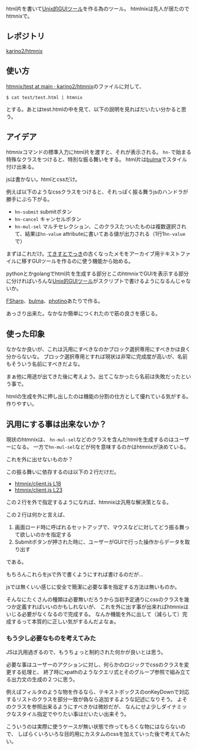 html片を書いて[Unix的GUIツール](Unix%E7%9A%84GUI%E3%83%84%E3%83%BC%E3%83%AB)を作る為のツール。
htmlnixは先人が居たのでhtmnixで。

## レポジトリ

[karino2/htmnix](https://github.com/karino2/htmnix)

## 使い方

[htmnix/test at main · karino2/htmnix](https://github.com/karino2/htmnix/tree/main/test)のファイルに対して、

```
$ cat test/test.html | htmnix
```

とする。あとはtest.htmlの中を見て、以下の説明を見ればだいたい分かると思う。

## アイデア

htmnixコマンドの標準入力にhtml片を渡すと、それが表示される。
`hn-`で始まる特殊なクラスをつけると、特別な振る舞いをする。
html片は[bulma](bulma)でスタイル付け出来る。

jsは書かない。htmlとcssだけ。

例えば以下のようなcssクラスをつけると、それっぽく振る舞うjsのハンドラが勝手にぶら下がる。

- `hn-submit` submitボタン
- `hn-cancel` キャンセルボタン
- `hn-mul-sel` マルチセレクション、このクラスたついたものは複数選択されて、結果は`hn-value` attributeに書いてある値が出力される（1行1`hn-value`で）

まずはこれだけ。[てきすとでっき](%E3%81%A6%E3%81%8D%E3%81%99%E3%81%A8%E3%81%A7%E3%81%A3%E3%81%8D)の古くなったメモをアーカイブ用テキストファイルに移すGUIツールを作るのに使う機能から始める。

pythonとかgolangでhtml片を生成する部分とこのhtmnixでGUIを表示する部分に分ければいろんな[Unix的GUIツール](Unix%E7%9A%84GUI%E3%83%84%E3%83%BC%E3%83%AB)がスクリプトで書けるようになるんじゃないか。

[FSharp](FSharp)、[bulma](bulma)、[photino](photino)あたりで作る。

あっさり出来た。なかなか簡単につくれたので筋の良さを感じる。

## 使った印象

なかなか良いが、これは汎用にすべきなのかブロック選択専用にすべきかは良く分からないな。
ブロック選択専用とすれば現状は非常に完成度が高いが、名前もそういう名前にすべきだよな。

まぁ他に用途が出てきた後に考えよう。出てこなかったら名前は失敗だったという事で。

htmlの生成を外に押し出したのは機能の分割の仕方として優れている気がする。作りやすい。

## 汎用にする事は出来ないか？

現状のhtmnixは、
`hn-mul-sel`などのクラスを含んだhtmlを生成するのはユーザーになる。
一方で`hn-mul-sel`などが何を意味するのかはhtmnixが決めている。

これを外に出せないものか？

この振る舞いに依存するのは以下の２行だけだ。

- [htmnix/client.js L18](https://github.com/karino2/htmnix/blob/main/assets/client.js#L18)
- [htmnix/client.js L23](https://github.com/karino2/htmnix/blob/main/assets/client.js#L23)

この２行を外で指定するようになれば、htmnixは汎用な解決策となる。

この２行は何かと言えば、

1. 画面ロード時に呼ばれるセットアップで、マウスなどに対してどう振る舞って欲しいのかを指定する
2. Submitボタンが押された時に、ユーザーがGUIで行った操作からデータを取り出す

である。

もちろんこれらをjsで外で書くようにすれば書けるのだが…

jsでは無くいい感じに安全で簡潔に必要な事を指定する方法は無いものか。

そんなにたくさんの種類は必要無いだろうから当初予定通りにcssのクラスを幾つか定義すればいいのかもしれないが、
これを外に出す事が出来ればhtmnixはいじる必要がなくなるので完成する。
なんか機能を外に出して（減らして）完成するって本質的に正しい気がするんだよなぁ。

### もう少し必要なものを考えてみた

JSは汎用過ぎるので、もうちょっと制約された何かが良いとは思う。

必要な事はユーザーのアクションに対し、何らかのロジックでcssのクラスを変更する処理と、
終了時にxpathのようなクエリ式とそのグループ参照で組み立てる出力文の生成の２つに思う。

例えばフィルタのような物を作るなら、テキストボックスのonKeyDownで対応するリストのクラスを部分一致が偽なら追加するような記述になりそう。
よそのクラスを参照出来るようにすべきかは微妙だが、
なんにせよ少しダイナミックなスタイル指定でやりたい事はだいたい出来そう。

こういうのは実際に使うケースが無い状態で作ってもろくな物にはならないので、
しばらくいろいろな目的用にカスタムのcssを加えていった後で考えてみたい。